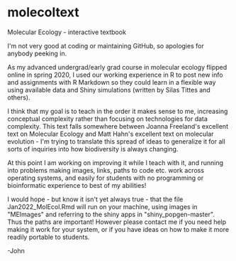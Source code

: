 # molecoltext
Molecular Ecology - interactive textbook

I'm not very good at coding or maintaining GitHub, so apologies for anybody peeking in. 

As my advanced undergrad/early grad course in molecular ecology flipped online in spring 2020,
 I used our working experience in R to post new info and assignments with R Markdown so they
 could learn in a flexible way using available data and Shiny simulations (written by Silas Tittes and others).
 
 I think that my goal is to teach in the order it makes sense to me, increasing conceptual
 complexity rather than focusing on technologies for data complexity. This text falls somewhere
 between Joanna Freeland's excellent text on Molecular Ecology and Matt Hahn's excellent text
 on molecular evolution - I'm trying to translate this spread of ideas to generalize it for
 all sorts of inquiries into how biodiversity is always changing. 
 
 At this point I am working on improving it while I teach with it, and running into problems
 making images, links, paths to code etc. work across operating systems, and easily for
 students with no programming or bioinformatic experience to best of my abilities!
 
I would hope - but know it isn't yet always true - that the file Jan2022_MolEcol.Rmd will run on your
machine, using images in "MEImages" and referring to the shiny apps in "shiny_popgen-master".
Thus the paths are important! However please contact me if you need help making it work for your
system, or if you have ideas on how to make it more readily portable to students. 
 
 
-John
